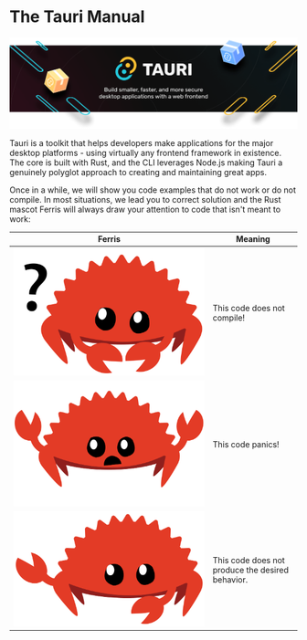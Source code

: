 # The Tauri Manual

<picture>
    <source srcset="img/banner.avif" type="image/avif">
    <source srcset="img/banner.webp" type="image/webp">
    <img src="img/banner.png" alt="Tauri Banner">
</picture>

Tauri is a toolkit that helps developers make applications for the major desktop
platforms - using virtually any frontend framework in existence. The core is
built with Rust, and the CLI leverages Node.js making Tauri a genuinely polyglot
approach to creating and maintaining great apps.

<!-- TODO: Why Tauri? -->

<span id="ferris"></span>


Once in a while, we will show you code examples that do not work or do not
compile. In most situations, we lead you to correct solution and the Rust mascot
Ferris will always draw your attention to code that isn't meant to work:

| Ferris                                                                                                           | Meaning                                          |
| ---------------------------------------------------------------------------------------------------------------- | ------------------------------------------------ |
| <img src="img/ferris/compile_fail.svg" class="ferris-explain" alt="Ferris with a question mark"/>                | This code does not compile!                      |
| <img src="img/ferris/should_panic.svg" class="ferris-explain" alt="Ferris throwing up their hands"/>             | This code panics!                                |
| <img src="img/ferris/not_desired_behavior.svg" class="ferris-explain" alt="Ferris with one claw up, shrugging"/> | This code does not produce the desired behavior. |

